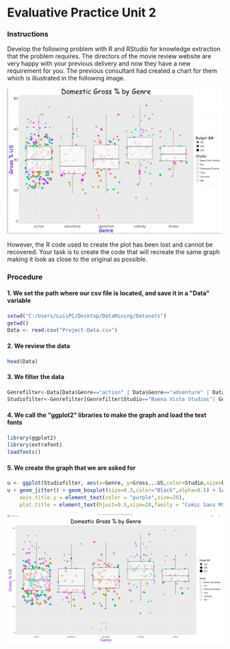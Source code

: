 # Evaluative Practice Unit 2

### Instructions
Develop the following problem with R and RStudio for knowledge extraction that the problem requires.
The directors of the movie review website are very happy with your previous delivery and now they have a new requirement for you.
The previous consultant had created a chart for them which is illustrated in the following image.
  
![](https://github.com/Luis-Alonso18/Data_Mining/blob/Unit_2/evaluation/evaluative_practice/pic1.jpg)
  
However, the R code used to create the plot has been lost and cannot be recovered.
Your task is to create the code that will recreate the same graph making it look as close to the original as possible.
  
### Procedure  

#### 1. We set the path where our csv file is located, and save it in a "Data" variable
```r
setwd("C:/Users/LuisPC/Desktop/DataMining/Datasets")
getwd()
Data <- read.csv("Project-Data.csv")
```
  
#### 2. We review the data
```r
head(Data)
```
  
#### 3. We filter the data
```r
Genrefilter<-Data[Data$Genre=="action" | Data$Genre=="adventure" | Data$Genre=="animation"| Data$Genre=="comedy" | Data$Genre=="drama",]
Studiofilter<-Genrefilter[Genrefilter$Studio=="Buena Vista Studios"| Genrefilter$Studio=="Fox" | Genrefilter$Studio=="Paramount Pictures"| Genrefilter$Studio=="Sony"| Genrefilter$Studio=="Universal"| Genrefilter$Studio=="WB",]
```
  
#### 4. We call the "ggplot2" libraries to make the graph and load the text fonts
```r
library(ggplot2)
library(extrafont)
loadfonts()
```
  
#### 5. We create the graph that we are asked for
```r
u <- ggplot(Studiofilter, aes(x=Genre, y=Gross...US,color=Studio,size=Budget...mill.))
u + geom_jitter() + geom_boxplot(size=0.3,color="Black",alpha=0.5) + labs(title="Domestic Gross % by Genre",x="Genre",y="Gross % US")+scale_size(name="Budget $M")+theme(axis.title.x = element_text(color = "purple",size=20),
    axis.title.y = element_text(color = "purple",size=20),
    plot.title = element_text(hjust=0.5,size=28,family = "Comic Sans MS"))
```
![](https://github.com/Luis-Alonso18/Data_Mining/blob/Unit_2/evaluation/evaluative_practice/pic2.jpg)
